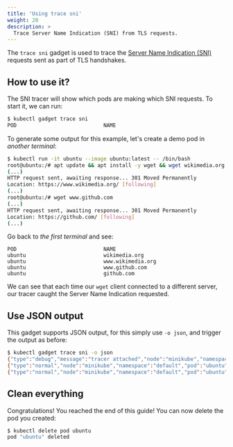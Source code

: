 ```yaml
---
title: 'Using trace sni'
weight: 20
description: >
  Trace Server Name Indication (SNI) from TLS requests.
---
```


The `trace sni` gadget is used to trace the [Server Name Indication (SNI)](https://en.wikipedia.org/wiki/Server_Name_Indication) requests sent as part of TLS handshakes.

## How to use it?

The SNI tracer will show which pods are making which SNI requests. To start it,
we can run:

```bash
$ kubectl gadget trace sni
POD                            NAME
```

To generate some output for this example, let's create a demo pod in *another terminal*:

```bash
$ kubectl run -it ubuntu --image ubuntu:latest -- /bin/bash
root@ubuntu:/# apt update && apt install -y wget && wget wikimedia.org
(...)
HTTP request sent, awaiting response... 301 Moved Permanently
Location: https://www.wikimedia.org/ [following]
(...)
root@ubuntu:/# wget www.github.com
(...)
HTTP request sent, awaiting response... 301 Moved Permanently
Location: https://github.com/ [following]
(...)
```

Go back to *the first terminal* and see:

```
POD                            NAME
ubuntu                         wikimedia.org
ubuntu                         www.wikimedia.org
ubuntu                         www.github.com
ubuntu                         github.com
```

We can see that each time our `wget` client connected to a different
server, our tracer caught the Server Name Indication requested.

## Use JSON output

This gadget supports JSON output, for this simply use `-o json`, and
trigger the output as before:

```bash
$ kubectl gadget trace sni -o json
{"type":"debug","message":"tracer attached","node":"minikube","namespace":"default","pod":"ubuntu"}
{"type":"normal","node":"minikube","namespace":"default","pod":"ubuntu","name":"wikimedia.org"}
{"type":"normal","node":"minikube","namespace":"default","pod":"ubuntu","name":"www.wikimedia.org"}
```

## Clean everything

Congratulations! You reached the end of this guide!
You can now delete the pod you created:

```bash
$ kubectl delete pod ubuntu
pod "ubuntu" deleted
```
